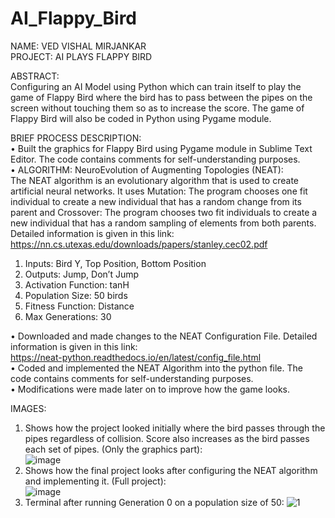 # AI_Flappy_Bird

NAME: VED VISHAL MIRJANKAR <br/>
PROJECT: AI PLAYS FLAPPY BIRD <br/>

ABSTRACT: <br/>
Configuring an AI Model using Python which can train itself to play the game of Flappy Bird where the bird has to pass between the pipes on the screen without touching them so as to increase the score. The game of Flappy Bird will also be coded in Python using Pygame module. <br/>

BRIEF PROCESS DESCRIPTION:<br/>
•	Built the graphics for Flappy Bird using Pygame module in Sublime Text Editor. The code contains comments for self-understanding purposes.<br/>
•	ALGORITHM: NeuroEvolution of Augmenting Topologies (NEAT):<br/>
The NEAT algorithm is an evolutionary algorithm that is used to create artificial neural networks. It uses Mutation: The program chooses one fit individual to create a new individual that has a random change from its parent and Crossover: The program chooses two fit individuals to create a new individual that has a random sampling of elements from both parents. Detailed information is given in this link: <br/>
https://nn.cs.utexas.edu/downloads/papers/stanley.cec02.pdf<br/>
  1.	Inputs: Bird Y, Top Position, Bottom Position
  2.	Outputs: Jump, Don’t Jump
  3.	Activation Function: tanH
  4.	Population Size: 50 birds
  5.	Fitness Function: Distance
  6.	Max Generations: 30 <br/>
  
•	Downloaded and made changes to the NEAT Configuration File. Detailed information is given in this link:<br/>
https://neat-python.readthedocs.io/en/latest/config_file.html<br/>
•	Coded and implemented the NEAT Algorithm into the python file. The code contains comments for self-understanding purposes.<br/>
•	Modifications were made later on to improve how the game looks.<br/>

IMAGES:<br/>
1.	Shows how the project looked initially where the bird passes through the pipes regardless of collision. Score also increases as the bird passes each set of pipes. (Only the graphics part):<br/>
![image](https://github.com/vmirjankar/AI_Flappy_Bird/assets/111427005/81729bc7-460c-4ffb-81f9-cda221bb0738)<br/>
2.	Shows how the final project looks after configuring the NEAT algorithm and implementing it. (Full project):<br/>
![image](https://github.com/vmirjankar/AI_Flappy_Bird/assets/111427005/7657bc50-36af-4427-b714-bcc85ecdaae8)<br/>
3.  Terminal after running Generation 0 on a population size of 50:
![1](https://github.com/vmirjankar/AI_Flappy_Bird/assets/111427005/565adaf7-cfe5-4049-ab98-9d0da6f80e55)







